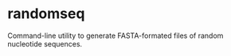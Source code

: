 randomseq
=========

Command-line utility to generate FASTA-formated files of random nucleotide sequences.
